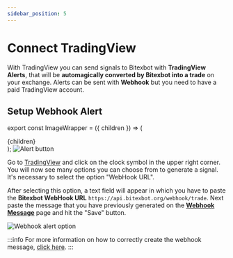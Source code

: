 ```yaml
---
sidebar_position: 5
---
```


# Connect TradingView

With TradingView you can send signals to Bitexbot with **TradingView Alerts**, that will be **automagically converted by Bitexbot into a trade** on your exchange. Alerts can be sent with **Webhook** but you need to have a paid TradingView account.

<!--
Alerts can be sent with **Webhook** or **Email**; in order to use webhook alerts you need to have a paid TradingView account, while email alerts are availables for free.
-->

## Setup Webhook Alert

export const ImageWrapper = ({ children }) => (
<div className="image-wrapper">
{children}
</div>
);

<ImageWrapper>
    <img src={require('/img/tutorial/tv-clock-button.png').default} alt="Alert button" />
</ImageWrapper>

Go to [TradingView](https://www.tradingview.com/) and click on the clock symbol in the upper right corner. You will now see many options you can choose from to generate a signal. It's necessary to select the option "WebHook URL". 

After selecting this option, a text field will appear in which you have to paste the **Bitexbot WebHook URL** `https://api.bitexbot.org/webhook/trade`. Next paste the message that you have previously generated on the [**Webhook Message**](webhook-message-guide.md) page and hit the "Save" button.

<ImageWrapper>
    <img src={require('/img/tutorial/tv-webhook-field.png').default} alt="Webhook alert option" />
</ImageWrapper>

:::info
For more information on how to correctly create the webhook message, [click here](webhook-message-guide.md).
:::

<!--
## Setup Email Alert

If you have a paid TradingView account, we strongly recommend to use the **Webhook** integration above. The email integration is more difficult to implement and less efficient then the previous one, but it's the only available option for user with the free Basic TradingView Account.

In order to setup an email alert, you need to have a **Gmail** account and set your **gmail address in your TradingView profile**.
-->